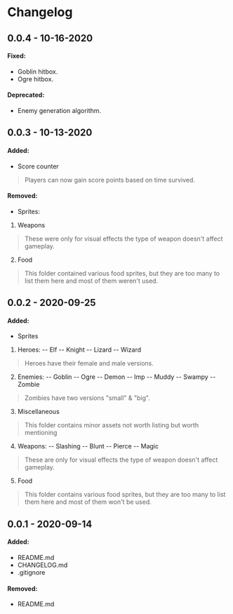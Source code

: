 # Changelog
## 0.0.4 - 10-16-2020

#### Fixed:
- Goblin hitbox.
- Ogre hitbox.

#### Deprecated:
- Enemy generation algorithm.

## 0.0.3 - 10-13-2020

#### Added:
- Score counter
> Players can now gain score points based on time survived.

#### Removed:

- Sprites:
1. Weapons
> These were only for visual effects the type of weapon doesn't affect gameplay.
2. Food
> This folder contained various food sprites, but they are too many to list them here and most of them weren't used.

## 0.0.2 - 2020-09-25

#### Added:

- Sprites
1. Heroes:
-- Elf
-- Knight
-- Lizard
-- Wizard
> Heroes have their female and male versions.
2. Enemies:
-- Goblin
-- Ogre
-- Demon
-- Imp
-- Muddy
-- Swampy
-- Zombie
> Zombies have two versions "small" & "big".
3. Miscellaneous
> This folder contains minor assets not worth listing but worth mentioning
4. Weapons:
-- Slashing
-- Blunt
-- Pierce
-- Magic
> These are only for visual effects the type of weapon doesn't affect gameplay.
5. Food
> This folder contains various food sprites, but they are too many to list them here and most of them won't be used.

## 0.0.1 - 2020-09-14
#### Added:
- README.md
- CHANGELOG.md
- .gitignore

#### Removed:
- README.md